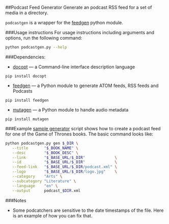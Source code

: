 ##Podcast Feed Generator
Generate an podcast RSS feed for a set of media in a directory.

`podcastgen` is a wrapper for the [feedgen](http://lkiesow.github.io/python-feedgen/) python module.

###Usage instructions
For usage instructions including arguments and options, run the following command:
```bash
python podcastgen.py --help
```

###Dependencies:
  + [docopt](http://docopt.org/) &mdash; a Command-line interface description language
```
pip install docopt
```

  + [feedgen](http://lkiesow.github.io/python-feedgen/) &mdash; a Python module to generate ATOM feeds, RSS feeds and Podcasts
```
pip install feedgen
```

  + [mutagen]() &mdash; a Python module to handle audio metadata
```
pip install mutagen
```

###Example
[sample generator](sample_gen.sh) script shows how to create a podcast feed for one of the Game of Thrones books. The basic command looks like:
```bash
python podcastgen.py gen $_DIR \
   --title       "$_BOOK_NAME" \
   --desc        "$_BOOK_DESC" \
   --link        "$_BASE_URL/$_DIR"             \
   --id          "$_BASE_URL/$_DIR"             \
   --feed-link   "$_BASE_URL/$_DIR/podcast.xml" \
   --logo        "$_BASE_URL/$_DIR/logo.jpg"    \
   --category    "Arts" \
   --subcategory "Literature" \
   --language    "en" \
   --output      podcast_$DIR.xml
```

###Notes
  + Some podcatchers are sensitive to the date timestamps of the file. Here is an example of how you can fix that.
